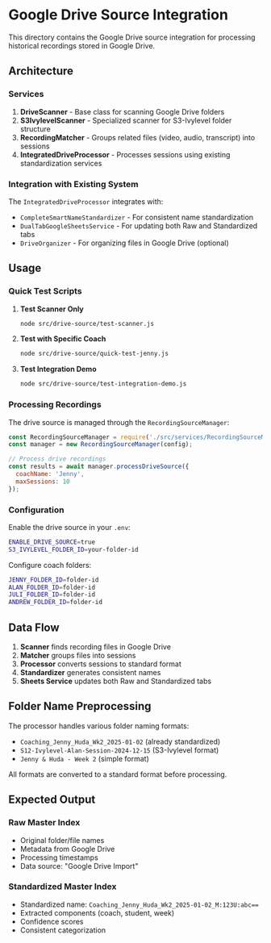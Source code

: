 # Google Drive Source Integration

This directory contains the Google Drive source integration for processing historical recordings stored in Google Drive.

## Architecture

### Services

1. **DriveScanner** - Base class for scanning Google Drive folders
2. **S3IvylevelScanner** - Specialized scanner for S3-Ivylevel folder structure
3. **RecordingMatcher** - Groups related files (video, audio, transcript) into sessions
4. **IntegratedDriveProcessor** - Processes sessions using existing standardization services

### Integration with Existing System

The `IntegratedDriveProcessor` integrates with:
- `CompleteSmartNameStandardizer` - For consistent name standardization
- `DualTabGoogleSheetsService` - For updating both Raw and Standardized tabs
- `DriveOrganizer` - For organizing files in Google Drive (optional)

## Usage

### Quick Test Scripts

1. **Test Scanner Only**
   ```bash
   node src/drive-source/test-scanner.js
   ```

2. **Test with Specific Coach**
   ```bash
   node src/drive-source/quick-test-jenny.js
   ```

3. **Test Integration Demo**
   ```bash
   node src/drive-source/test-integration-demo.js
   ```

### Processing Recordings

The drive source is managed through the `RecordingSourceManager`:

```javascript
const RecordingSourceManager = require('./src/services/RecordingSourceManager');
const manager = new RecordingSourceManager(config);

// Process drive recordings
const results = await manager.processDriveSource({
  coachName: 'Jenny',
  maxSessions: 10
});
```

### Configuration

Enable the drive source in your `.env`:
```bash
ENABLE_DRIVE_SOURCE=true
S3_IVYLEVEL_FOLDER_ID=your-folder-id
```

Configure coach folders:
```bash
JENNY_FOLDER_ID=folder-id
ALAN_FOLDER_ID=folder-id
JULI_FOLDER_ID=folder-id
ANDREW_FOLDER_ID=folder-id
```

## Data Flow

1. **Scanner** finds recording files in Google Drive
2. **Matcher** groups files into sessions
3. **Processor** converts sessions to standard format
4. **Standardizer** generates consistent names
5. **Sheets Service** updates both Raw and Standardized tabs

## Folder Name Preprocessing

The processor handles various folder naming formats:
- `Coaching_Jenny_Huda_Wk2_2025-01-02` (already standardized)
- `S12-Ivylevel-Alan-Session-2024-12-15` (S3-Ivylevel format)
- `Jenny & Huda - Week 2` (simple format)

All formats are converted to a standard format before processing.

## Expected Output

### Raw Master Index
- Original folder/file names
- Metadata from Google Drive
- Processing timestamps
- Data source: "Google Drive Import"

### Standardized Master Index
- Standardized name: `Coaching_Jenny_Huda_Wk2_2025-01-02_M:123U:abc==`
- Extracted components (coach, student, week)
- Confidence scores
- Consistent categorization